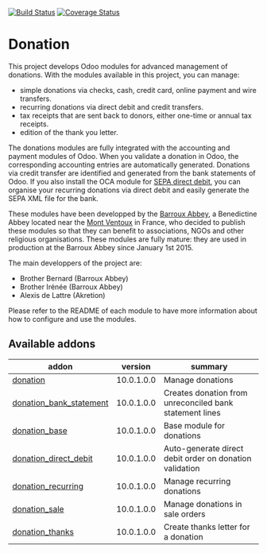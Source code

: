 [![Build Status](https://travis-ci.org/OCA/donation.svg?branch=10.0)](https://travis-ci.org/OCA/donation)
[![Coverage Status](https://coveralls.io/repos/OCA/donation/badge.png?branch=10.0)](https://coveralls.io/r/OCA/donation?branch=10.0)

# Donation

This project develops Odoo modules for advanced management of donations. With the modules available in this project, you can manage:
* simple donations via checks, cash, credit card, online payment and wire transfers.
* recurring donations via direct debit and credit transfers.
* tax receipts that are sent back to donors, either one-time or annual tax receipts.
* edition of the thank you letter.

The donations modules are fully integrated with the accounting and payment modules of Odoo. When you validate a donation in Odoo, the corresponding accounting entries are automatically generated. Donations via credit transfer are identified and generated from the bank statements of Odoo. If you also install the OCA module for [SEPA direct debit](https://github.com/OCA/bank-payment/tree/10.0/account_banking_sepa_direct_debit), you can organise your recurring donations via direct debit and easily generate the SEPA XML file for the bank.

These modules have been developped by the
[Barroux Abbey](http://www.barroux.org/), a Benedictine Abbey located near the
[Mont Ventoux](http://en.wikipedia.org/wiki/Mont_Ventoux) in France,
who decided to publish these modules so that they can benefit to
associations, NGOs and other religious organisations. These modules are
fully mature: they are used in production at the Barroux Abbey since
January 1st 2015.

The main developpers of the project are:
* Brother Bernard (Barroux Abbey)
* Brother Irénée (Barroux Abbey)
* Alexis de Lattre (Akretion)

Please refer to the README of each module to have more information about
how to configure and use the modules.

[//]: # (addons)

Available addons
----------------
addon | version | summary
--- | --- | ---
[donation](donation/) | 10.0.1.0.0 | Manage donations
[donation_bank_statement](donation_bank_statement/) | 10.0.1.0.0 | Creates donation from unreconciled bank statement lines
[donation_base](donation_base/) | 10.0.1.0.0 | Base module for donations
[donation_direct_debit](donation_direct_debit/) | 10.0.1.0.0 | Auto-generate direct debit order on donation validation
[donation_recurring](donation_recurring/) | 10.0.1.0.0 | Manage recurring donations
[donation_sale](donation_sale/) | 10.0.1.0.0 | Manage donations in sale orders
[donation_thanks](donation_thanks/) | 10.0.1.0.0 | Create thanks letter for a donation

[//]: # (end addons)
